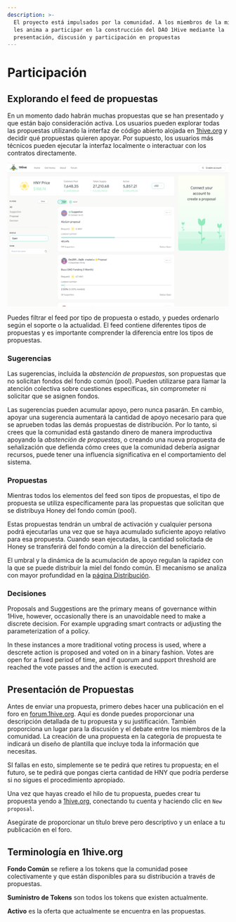 ```yaml
---
description: >-
  El proyecto está impulsados por la comunidad. A los miembros de la misma se
  les anima a participar en la construcción del DAO 1Hive mediante la
  presentación, discusión y participación en propuestas
---
```


# Participación

## Explorando el feed de propuestas

En un momento dado habrán muchas propuestas que se han presentado y que están bajo consideración activa. Los usuarios pueden explorar todas las propuestas utilizando la interfaz de código abierto alojada en [1hive.org](https://1hive.org/#/home) y decidir qué propuestas quieren apoyar. Por supuesto, los usuarios más técnicos pueden ejecutar la interfaz localmente o interactuar con los contratos directamente.

![Proposal Feed](<../../.gitbook/assets/image (1).png>)

Puedes filtrar el feed por tipo de propuesta o estado, y puedes ordenarlo según el soporte o la actualidad. El feed contiene diferentes tipos de propuestas y es importante comprender la diferencia entre los tipos de propuestas.

### Sugerencias

Las sugerencias, incluida la _abstención de propuestas_, son propuestas que no solicitan fondos del fondo común (pool). Pueden utilizarse para llamar la atención colectiva sobre cuestiones específicas, sin comprometer ni solicitar que se asignen fondos.

Las sugerencias pueden acumular apoyo, pero nunca pasarán. En cambio, apoyar una sugerencia aumentará la cantidad de apoyo necesario para que se aprueben todas las demás propuestas de distribución. Por lo tanto, si crees que la comunidad está gastando dinero de manera improductiva apoyando la _abstención de propuestas_, o creando una nueva propuesta de señalización que defienda cómo crees que la comunidad debería asignar recursos, puede tener una influencia significativa en el comportamiento del sistema.

### Propuestas&#x20;

Mientras todos los elementos del feed son tipos de propuestas, el tipo de propuesta se utiliza específicamente para las propuestas que solicitan que se distribuya Honey del fondo común (pool).

Estas propuestas tendrán un umbral de activación y cualquier persona podrá ejecutarlas una vez que se haya acumulado suficiente apoyo relativo para esa propuesta. Cuando sean ejecutadas, la cantidad solicitada de Honey se transferirá del fondo común a la dirección del beneficiario.

El umbral y la dinámica de la acumulación de apoyo regulan la rapidez con la que se puede distribuir la miel del fondo común. El mecanismo se analiza con mayor profundidad en la [página Distribución](distribucion.md).

### Decisiones

Proposals and Suggestions are the primary means of governance within 1Hive, however, occasionally there is an unavoidable need to make a discrete decision. For example upgrading smart contracts or adjusting the parameterization of a policy.&#x20;

In these instances a more traditional voting process is used, where a descrete action is proposed and voted on in a binary fashion. Votes are open for a fixed period of time, and if quorum and support threshold are reached the vote passes and the action is executed.&#x20;

## Presentación de Propuestas

Antes de enviar una propuesta, primero debes hacer una publicación en el foro en [forum.1hive.org](https://forum.1hive.org). Aquí es donde puedes proporcionar una descripción detallada de tu propuesta y su justificación. También proporciona un lugar para la discusión y el debate entre los miembros de la comunidad. La creación de una propuesta en la categoría de propuesta te indicará un diseño de plantilla que incluye toda la información que necesitas.

SI fallas en esto, simplemente se te pedirá que retires tu propuesta; en el futuro, se te pedirá que pongas cierta cantidad de HNY que podría perderse si no sigues el procedimiento apropiado.

Una vez que hayas creado el hilo de tu propuesta, puedes crear tu propuesta yendo a [1hive.org](https://www.1hive.org),  conectando tu cuenta y haciendo clic en `New proposal`.

Asegúrate de proporcionar un título breve pero descriptivo y un enlace a tu publicación en el foro.

## **Terminología en 1hive.org**

**Fondo Común** se refiere a los tokens que la comunidad posee colectivamente y que están disponibles para su distribución a través de propuestas.

**Suministro de Tokens** son todos los tokens que existen actualmente.

**Activo** es la oferta que actualmente se encuentra en las propuestas.
